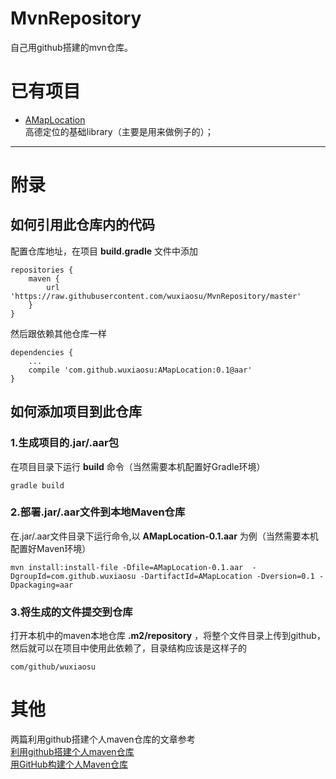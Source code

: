 # MvnRepository
自己用github搭建的mvn仓库。

# 已有项目  
- [AMapLocation](https://github.com/wuxiaosu/AMapLocation)  
  高德定位的基础library（主要是用来做例子的）；  

---

# 附录 
## 如何引用此仓库内的代码  
配置仓库地址，在项目 **build.gradle** 文件中添加
```
repositories {
    maven {
        url 'https://raw.githubusercontent.com/wuxiaosu/MvnRepository/master'
    }
}
```
然后跟依赖其他仓库一样
```
dependencies {
    ...
    compile 'com.github.wuxiaosu:AMapLocation:0.1@aar'
}
```
## 如何添加项目到此仓库 
### 1.生成项目的.jar/.aar包
在项目目录下运行 **build** 命令（当然需要本机配置好Gradle环境）
```
gradle build
```
### 2.部署.jar/.aar文件到本地Maven仓库  
在.jar/.aar文件目录下运行命令,以  **AMapLocation-0.1.aar** 为例（当然需要本机配置好Maven环境）  
```
mvn install:install-file -Dfile=AMapLocation-0.1.aar  -DgroupId=com.github.wuxiaosu -DartifactId=AMapLocation -Dversion=0.1 -Dpackaging=aar
```  
### 3.将生成的文件提交到仓库
打开本机中的maven本地仓库 **.m2/repository** ，将整个文件目录上传到github，然后就可以在项目中使用此依赖了，目录结构应该是这样子的  
```
com/github/wuxiaosu
```  
# 其他  
两篇利用github搭建个人maven仓库的文章参考  
[利用github搭建个人maven仓库](http://blog.csdn.net/hengyunabc/article/details/47308913)  
[用GitHub构建个人Maven仓库](http://blog.csdn.net/xiaolyuh123/article/details/50358383)
